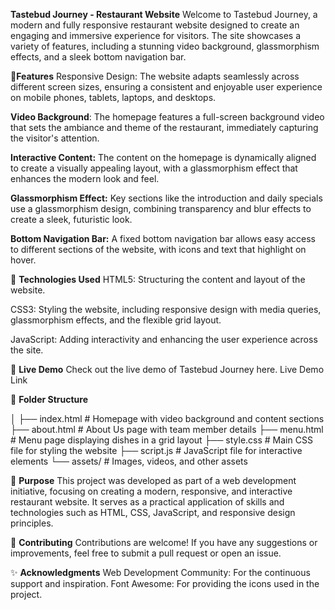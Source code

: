 **Tastebud Journey - Restaurant Website**
Welcome to Tastebud Journey, a modern and fully responsive restaurant website designed to create an engaging and immersive experience for visitors. The site showcases a variety of features, including a stunning video background, glassmorphism effects, and a sleek bottom navigation bar.

🌟**Features**
Responsive Design: The website adapts seamlessly across different screen sizes, ensuring a consistent and enjoyable user experience on mobile phones, tablets, laptops, and desktops.

**Video Background**: The homepage features a full-screen background video that sets the ambiance and theme of the restaurant, immediately capturing the visitor's attention.

**Interactive Content:** The content on the homepage is dynamically aligned to create a visually appealing layout, with a glassmorphism effect that enhances the modern look and feel.

**Glassmorphism Effect:** Key sections like the introduction and daily specials use a glassmorphism design, combining transparency and blur effects to create a sleek, futuristic look.

**Bottom Navigation Bar:** A fixed bottom navigation bar allows easy access to different sections of the website, with icons and text that highlight on hover.

🚀 **Technologies Used**
HTML5: Structuring the content and layout of the website.

CSS3: Styling the website, including responsive design with media queries, glassmorphism effects, and the flexible grid layout.

JavaScript: Adding interactivity and enhancing the user experience across the site.

🔗 **Live Demo**
Check out the live demo of Tastebud Journey here. Live Demo Link

📂 **Folder Structure**

│
├── index.html          # Homepage with video background and content sections
├── about.html          # About Us page with team member details
├── menu.html           # Menu page displaying dishes in a grid layout
├── style.css           # Main CSS file for styling the website
├── script.js           # JavaScript file for interactive elements
└── assets/             # Images, videos, and other assets


🎯 **Purpose**
This project was developed as part of a web development initiative, focusing on creating a modern, responsive, and interactive restaurant website. It serves as a practical application of skills and technologies such as HTML, CSS, JavaScript, and responsive design principles.


🙌 **Contributing**
Contributions are welcome! If you have any suggestions or improvements, feel free to submit a pull request or open an issue.


✨ **Acknowledgments**
Web Development Community: For the continuous support and inspiration.
Font Awesome: For providing the icons used in the project.
 
